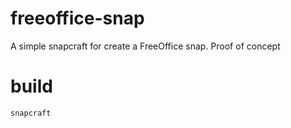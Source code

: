 # freeoffice-snap

A simple snapcraft for create a FreeOffice snap. Proof of concept

# build

`snapcraft`
